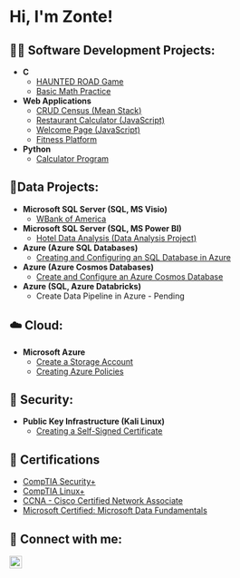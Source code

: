 <h1>Hi, I'm Zonte! </h1>

<h2>👨‍💻 Software Development Projects:</h2>

- <b>C </b>
  - [HAUNTED ROAD Game](https://github.com/ZGB97/Haunt-House-Game)
  - [Basic Math Practice](https://github.com/ZGB97/Basic-Math-Practice)
- <b>Web Applications</b>
  - [CRUD Census (Mean Stack)](https://github.com/ZGB97/MEAN-STACK)
  - [Restaurant Calculator (JavaScript)](https://github.com/ZGB97/RestCac/tree/main)
  - [Welcome Page (JavaScript)](https://github.com/ZGB97/WelcomeJav/tree/main)
  - [Fitness Platform](https://github.com/ZGB97/Fitness--Program)
- <b>Python </b>
  - [Calculator Program](https://github.com/ZGB97/Python-CAC)

<h2> 🔢Data Projects:</h2>

- <b>Microsoft SQL Server (SQL, MS Visio)</b>
  - [WBank of America](https://github.com/ZGB97/WBankProject/tree/main)
- <b>Microsoft SQL Server (SQL, MS Power BI)</b>
  - [Hotel Data Analysis (Data Analysis Project) ](https://github.com/ZGB97/PowerBI-Project)
- <b>Azure (Azure SQL Databases)</b>
  - [Creating and Configuring an SQL Database in Azure](https://github.com/ZGB97/AzureSQL-CC/tree/main)
- <b>Azure (Azure Cosmos Databases)</b>
  - [Create and Configure an Azure Cosmos Database](https://github.com/ZGB97/CosmoDB/tree/main)
- <b>Azure (SQL, Azure Databricks)</b>
  - Create Data Pipeline in Azure - Pending

<h2> ☁️ Cloud:</h2>

- <b> Microsoft Azure </b>
  - [Create a Storage Account](https://github.com/ZGB97/StorageAzure)
  - [Creating Azure Policies](https://github.com/ZGB97/AzurePol)

<h2> 🪪 Security:</h2>

- <b> Public Key Infrastructure (Kali Linux)</b>
  - [Creating a Self-Signed Certificate](https://github.com/ZGB97/self-sign-cert/tree/main)

<h2>📰 Certifications </h2>

- [CompTIA Security+ ](https://github.com/ZGB97/CompTIA-Security/blob/main/CompTIA%20Security%2B%20ce%20certificate.pdf)
- [CompTIA Linux+](https://github.com/ZGB97/CompTIA-Linux/blob/main/CompTIA%20Linux%2B%20ce%20certificate.pdf)
- [CCNA - Cisco Certified Network Associate](https://github.com/ZGB97/CCNA/blob/main/Cisco%20Certified%20Network%20Associate%20certificate.pdf)
- [Microsoft Certified: Microsoft Data Fundamentals](https://github.com/ZGB97/AzureDataFund/blob/main/Certifications%20-%20NVBryantZonteNorthernVirginia-5393%20_%20Microsoft%20Learn.pdf)

<h2> 🤳 Connect with me:</h2>

[<img align="left" alt="ZonteBryant | LinkedIn" width="22px" src="https://cdn.jsdelivr.net/npm/simple-icons@v3/icons/linkedin.svg" />][linkedin]

[linkedin]: https://www.linkedin.com/in/zonte-bryant-68447b113/

<!--
**ZGB97/ZGB97** is a ✨ _special_ ✨ repository because its `README.md` (this file) appears on your GitHub profile.

Here are some ideas to get you started:

- 🔭 I’m currently working on ...
- 🌱 I’m currently learning ...
- 👯 I’m looking to collaborate on ...
- 🤔 I’m looking for help with ...
- 💬 Ask me about ...
- 📫 How to reach me: ...
- 😄 Pronouns: ...
- ⚡ Fun fact: ...
-->
